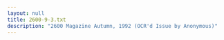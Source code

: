 ```yaml
---
layout: null
title: 2600-9-3.txt
description: "2600 Magazine Autumn, 1992 (OCR'd Issue by Anonymous)"
---
```


